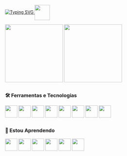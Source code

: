 <p align="left">
  <a href="https://git.io/typing-svg">
    <img src="https://readme-typing-svg.herokuapp.com/?font=Lexend+Deca&duration=3000&pause=2000&color=B654FE&size=35&center=true&vCenter=true&width=1000&lines=Olá,+seja+bem+vindo+ao+meu+perfil+do+GitHub!" alt="Typing SVG">
     <img src="https://github.com/oPjorr/gif-ola/blob/master/hi.gif" height="50px" style="vertical-align: middle;">
  </a>
</p>

<img height="190em" src="https://github-readme-stats.vercel.app/api/top-langs/?username=opjorr&layout=compact&langs_count=7&theme=midnight-purple"/> <img height="190em" src="https://github-readme-stats.vercel.app/api?username=opjorr&show_icons=true&theme=midnight-purple&include_all_commits=true&count_private=true"/>
  
##
  
### 🛠 Ferramentas e Tecnologias
<div>
<img src="https://cdn.jsdelivr.net/gh/devicons/devicon/icons/vscode/vscode-original.svg" width="40" height="40"/>
<img src="https://cdn.jsdelivr.net/gh/devicons/devicon/icons/python/python-original.svg" width="40" height="40"/> 
<img src="https://cdn.jsdelivr.net/gh/devicons/devicon/icons/vuejs/vuejs-original.svg" width="40" height="40"/>
<img src="https://cdn.jsdelivr.net/gh/devicons/devicon/icons/javascript/javascript-original.svg" width="40" height="40"/>
<img src="https://cdn.jsdelivr.net/gh/devicons/devicon/icons/html5/html5-original.svg" width="40" height="40"/>
<img src="https://cdn.jsdelivr.net/gh/devicons/devicon/icons/css3/css3-original.svg" width="40" height="40"/>
<img src="https://cdn.jsdelivr.net/gh/devicons/devicon/icons/django/django-plain.svg" width="40" height="40"/>
<img src="https://cdn.jsdelivr.net/gh/devicons/devicon/icons/mysql/mysql-original-wordmark.svg" width="40" height="40"/>
</div>
  
##
  
### 🚀 Estou Aprendendo
<div>
<img src="https://cdn.jsdelivr.net/gh/devicons/devicon/icons/java/java-original.svg" width="40" height="40"/>
<img src="https://cdn.jsdelivr.net/gh/devicons/devicon/icons/spring/spring-original.svg" width="40" height="40"/>
<img src="https://cdn.jsdelivr.net/gh/devicons/devicon/icons/react/react-original.svg" width="40" height="40"/>
<img src="https://cdn.jsdelivr.net/gh/devicons/devicon/icons/linux/linux-original.svg" width="40" height="40"/>
<img src="https://cdn.jsdelivr.net/gh/devicons/devicon/icons/git/git-original.svg" width="40" height="40"/>
<img src="https://cdn.jsdelivr.net/gh/devicons/devicon/icons/bash/bash-original.svg" width="40" height="40"/>
<!-- https://github.com/devicons/devicon/tree/v2.16.0/icons -->
          
<div>
